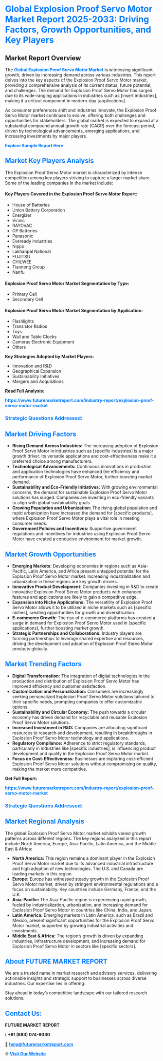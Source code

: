 <h1 style="color: #007BFF;">Global Explosion Proof Servo Motor Market Report 2025-2033: Driving Factors, Growth Opportunities, and Key Players</h1>

<section id="overview">
<h2>Market Report Overview</h2>
<p>The <a href="https://www.futuremarketreport.com/industry-report/explosion-proof-servo-motor-market" style="color: #007BFF; text-decoration: none;"><strong>Global Explosion Proof Servo Motor Market</strong></a> is witnessing significant growth, driven by increasing demand across various industries. This report delves into the key aspects of the Explosion Proof Servo Motor market, providing a comprehensive analysis of its current status, future potential, and challenges. The demand for Explosion Proof Servo Motor has surged due to its wide-ranging applications in industries such as [insert industries], making it a critical component in modern-day [applications].</p>
<p>As consumer preferences shift and industries innovate, the Explosion Proof Servo Motor market continues to evolve, offering both challenges and opportunities for stakeholders. The global market is expected to expand at a substantial compound annual growth rate (CAGR) over the forecast period, driven by technological advancements, emerging applications, and increasing investments by major players.</p>
</section>

<section id="overview">
<p><a href="https://www.futuremarketreport.com/request-sample/reportId=37463" style="color: #007BFF; text-decoration: none;"><strong>Explore Sample Report Here</strong></a></p>
</section>

<section id="key-players">
<h2 style="color: #007BFF;">Market Key Players Analysis</h2>
<p>The Explosion Proof Servo Motor market is characterized by intense competition among key players striving to capture a larger market share. Some of the leading companies in the market include:</p>
<h4>Key Players Covered in the Explosion Proof Servo Motor Report:</h4>
<ul><li>House of Batteries</li><li>Union Battery Corporation</li><li>Energizer</li><li>Vinnic</li><li>RAYOVAC</li><li>GP Batteries</li><li>Panasonic</li><li>Eveready Industries</li><li>Nippo</li><li>Lakhanpal National</li><li>FUJITSU</li><li>CHILWEE</li><li>Tianneng Group</li><li>Nanfu</li></ul>
<h4>Explosion Proof Servo Motor Market Segmentation by Type:</h4>
<ul><li>Primary Cell</li><li>Secondary Cell</li></ul>

<h4>Explosion Proof Servo Motor Market Segmentation by Application:</h4>
<ul><li>Flashlights</li><li>Transistor Radios</li><li>Toys</li><li>Wall and Table Clocks</li><li>Cameras Electronic Equipment</li><li>Others</li></ul>
<p><strong>Key Strategies Adopted by Market Players:</strong></p>
<ul>
<li>Innovation and R&D</li>
<li>Geographical Expansion</li>
<li>Sustainability Initiatives</li>
<li>Mergers and Acquisitions</li>
</ul>
</section>

<section>
<p><strong>Read Full Analysis: </strong></p><a href="https://www.futuremarketreport.com/industry-report/explosion-proof-servo-motor-market" style="color: #007BFF; text-decoration: none;"><strong>https://www.futuremarketreport.com/industry-report/explosion-proof-servo-motor-market</strong></a>
<h3 style="color: #007BFF;">Strategic Questions Addressed:</h3>
</section>

<section id="driving-factors">
<h2 style="color: #007BFF;">Market Driving Factors</h2>
<ul>
<li><strong>Rising Demand Across Industries:</strong> The increasing adoption of Explosion Proof Servo Motor in industries such as [specific industries] is a major growth driver. Its versatile applications and cost-effectiveness make it a preferred choice among manufacturers.</li>
<li><strong>Technological Advancements:</strong> Continuous innovations in production and application technologies have enhanced the efficiency and performance of Explosion Proof Servo Motor, further boosting market demand.</li>
<li><strong>Sustainability and Eco-Friendly Initiatives:</strong> With growing environmental concerns, the demand for sustainable Explosion Proof Servo Motor solutions has surged. Companies are investing in eco-friendly variants to align with global sustainability goals.</li>
<li><strong>Growing Population and Urbanization:</strong> The rising global population and rapid urbanization have increased the demand for [specific products], where Explosion Proof Servo Motor plays a vital role in meeting consumer needs.</li>
<li><strong>Government Policies and Incentives:</strong> Supportive government regulations and incentives for industries using Explosion Proof Servo Motor have created a conducive environment for market growth.</li>
</ul>
</section>

<section id="growth-opportunities">
<h2 style="color: #007BFF;">Market Growth Opportunities</h2>
<ul>
<li><strong>Emerging Markets:</strong> Developing economies in regions such as Asia-Pacific, Latin America, and Africa present untapped potential for the Explosion Proof Servo Motor market. Increasing industrialization and urbanization in these regions are key growth drivers.</li>
<li><strong>Innovative Product Development:</strong> Companies investing in R&D to create innovative Explosion Proof Servo Motor products with enhanced features and applications are likely to gain a competitive edge.</li>
<li><strong>Expansion into Niche Applications:</strong> The versatility of Explosion Proof Servo Motor allows it to be utilized in niche markets such as [specific niches], creating opportunities for growth and diversification.</li>
<li><strong>E-commerce Growth:</strong> The rise of e-commerce platforms has created a surge in demand for Explosion Proof Servo Motor used in [specific applications], further boosting market growth.</li>
<li><strong>Strategic Partnerships and Collaborations:</strong> Industry players are forming partnerships to leverage shared expertise and resources, driving the development and adoption of Explosion Proof Servo Motor products globally.</li>
</ul>
</section>

<section id="trending-factors">
<h2 style="color: #007BFF;">Market Trending Factors</h2>
<ul>
<li><strong>Digital Transformation:</strong> The integration of digital technologies in the production and distribution of Explosion Proof Servo Motor has improved efficiency and customer satisfaction.</li>
<li><strong>Customization and Personalization:</strong> Consumers are increasingly seeking personalized Explosion Proof Servo Motor solutions tailored to their specific needs, prompting companies to offer customizable options.</li>
<li><strong>Sustainability and Circular Economy:</strong> The push towards a circular economy has driven demand for recyclable and reusable Explosion Proof Servo Motor solutions.</li>
<li><strong>Increased Investment in R&D:</strong> Companies are allocating significant resources to research and development, resulting in breakthroughs in Explosion Proof Servo Motor technology and applications.</li>
<li><strong>Regulatory Compliance:</strong> Adherence to strict regulatory standards, particularly in industries like [specific industries], is influencing product development and quality in the Explosion Proof Servo Motor market.</li>
<li><strong>Focus on Cost-Effectiveness:</strong> Businesses are exploring cost-efficient Explosion Proof Servo Motor solutions without compromising on quality, making the market more competitive.</li>
</ul>
</section>

<section>
<p><strong>Get Full Report: </strong></p><a href="https://www.futuremarketreport.com/industry-report/explosion-proof-servo-motor-market" style="color: #007BFF; text-decoration: none;"><strong>https://www.futuremarketreport.com/industry-report/explosion-proof-servo-motor-market</strong></a>
<h3 style="color: #007BFF;">Strategic Questions Addressed:</h3>
</section>


<section id="regional-analysis">
<h2 style="color: #007BFF;">Market Regional Analysis</h2>
<p>The global Explosion Proof Servo Motor market exhibits varied growth patterns across different regions. The key regions analyzed in this report include North America, Europe, Asia-Pacific, Latin America, and the Middle East & Africa:</p>
<ul>
<li><strong>North America:</strong> This region remains a dominant player in the Explosion Proof Servo Motor market due to its advanced industrial infrastructure and high adoption of new technologies. The U.S. and Canada are leading markets in this region.</li>
<li><strong>Europe:</strong> Europe has witnessed steady growth in the Explosion Proof Servo Motor market, driven by stringent environmental regulations and a focus on sustainability. Key countries include Germany, France, and the U.K.</li>
<li><strong>Asia-Pacific:</strong> The Asia-Pacific region is experiencing rapid growth, fueled by industrialization, urbanization, and increasing demand for Explosion Proof Servo Motor in countries like China, India, and Japan.</li>
<li><strong>Latin America:</strong> Emerging markets in Latin America, such as Brazil and Mexico, present significant opportunities for the Explosion Proof Servo Motor market, supported by growing industrial activities and investments.</li>
<li><strong>Middle East & Africa:</strong> The region’s growth is driven by expanding industries, infrastructure development, and increasing demand for Explosion Proof Servo Motor in sectors like [specific sectors].</li>
</ul>
</section>

<footer>
<h2 style="color: #007BFF;">About FUTURE MARKET REPORT</h2>
<p>We are a trusted name in market research and advisory services, delivering actionable insights and strategic support to businesses across diverse industries. Our expertise lies in offering:</p>

<p>Stay ahead in today’s competitive landscape with our tailored research solutions.</p>

<h2 style="color: #007BFF;">Contact Us:</h2>
<p><strong>FUTURE MARKET REPORT</strong></p>
<p>📞 <strong>+91 (883) 074-8030</strong></p>
<p>📧 <strong><a href="mailto:help@futuremarketreport.com" style="color: #007BFF;">help@futuremarketreport.com</a></strong></p>
<p>🌐 <strong><a href="https://www.futuremarketreport.com/" style="color: #007BFF;">Visit Our Website</a></strong></p>
</footer>